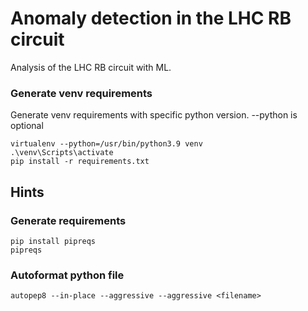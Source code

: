 # Anomaly detection in the LHC RB circuit

Analysis of the LHC RB circuit with ML.

### Generate venv requirements
Generate venv requirements with specific python version. --python is optional
```
virtualenv --python=/usr/bin/python3.9 venv 
.\venv\Scripts\activate
pip install -r requirements.txt
```


## Hints
### Generate requirements
```
pip install pipreqs
pipreqs
```

### Autoformat python file
```
autopep8 --in-place --aggressive --aggressive <filename>
```